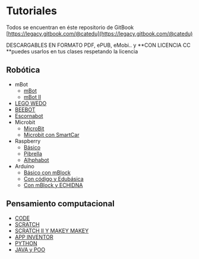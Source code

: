 # Tutoriales

Todos se encuentran en éste repositorio de GitBook [https://legacy.gitbook.com/@catedu](https://legacy.gitbook.com/@catedu)

DESCARGABLES EN FORMATO PDF, ePUB, eMobi.. y **CON LICENCIA CC **puedes usarlos en tus clases respetando la licencia

## Robótica

* mBot
  * [mBot](https://catedu.gitbooks.io/robotica-educativa-con-mbot/content/)
  * [mBot II](https://catedu.gitbooks.io/robotica-educativa-con-mbot-ii/content/)
* [LEGO WEDO](https://catedu.gitbooks.io/ensena-pensamiento-computacional-con-lego-wedo/content/)
* [BEEBOT](https://catedu.gitbooks.io/robotica-en-infantil-con-bee-bot/content/)
* [Escornabot](https://catedu.gitbooks.io/escornabots/content/)
* Microbit
  * [MicroBit](https://catedu.gitbooks.io/micro-bit/content/)
  * [Microbit con SmartCar](https://catedu.gitbooks.io/smartcar-micro-bit/content/pines_de_entrada_y_salida/)
* Raspberry
  * [Básico](https://catedu.gitbooks.io/raspberry-muy-basico/content/)
  * [Pibrella](https://catedu.gitbooks.io/pibrella/content/)
  * [Alhphabot](https://catedu.gitbooks.io/alphabot/content/)
* Arduino
  * [Básico con mBlock](https://catedu.gitbooks.io/ensena-pensamiento-computacional-con-arduino/content/)
  * [Con código y Edubásica](https://catedu.gitbooks.io/programa-arduino-mediante-codigo/content/)
  * [Con mBlock y ECHIDNA](https://catedu.gitbooks.io/programa-arduino-con-echidna/content/)

## Pensamiento computacional

* [CODE](https://catedu.gitbooks.io/ensena-pensamiento-computacional-con-code-org/content/)
* [SCRATCH](https://catedu.gitbooks.io/ensena-pensamiento-computacional-con-scratch/content/)
* [SCRATCH II Y MAKEY MAKEY](https://catedu.gitbooks.io/scratch-avanzado-y-makey-makey/content/)
* [APP INVENTOR](https://catedu.gitbooks.io/app-inventor/content/)
* [PYTHON](https://catedu.gitbooks.io/introduccion-a-python/content/)
* [JAVA y POO](https://catedu.gitbooks.io/programacion-orientada-a-objetos-java/content/)



